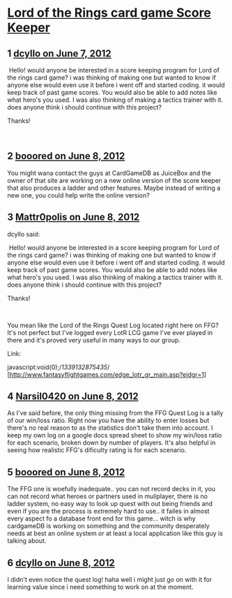 # [Lord of the Rings card game Score Keeper](https://community.fantasyflightgames.com/topic/65670-lord-of-the-rings-card-game-score-keeper/)

## 1 [dcyllo on June 7, 2012](https://community.fantasyflightgames.com/topic/65670-lord-of-the-rings-card-game-score-keeper/?do=findComment&comment=641755)

 Hello! would anyone be interested in a score keeping program for Lord of the rings card game? i was thinking of making one but wanted to know if anyone else would even use it before i went off and started coding. it would keep track of past game scores. You would also be able to add notes like what hero's you used. I was also thinking of making a tactics trainer with it. does anyone think i should continue with this project? 

Thanks!

 

## 2 [booored on June 8, 2012](https://community.fantasyflightgames.com/topic/65670-lord-of-the-rings-card-game-score-keeper/?do=findComment&comment=641775)

You might wana contact the guys at CardGameDB as JuiceBox and the owner of that site are working on a new online version of the score keeper that also produces a ladder and other features. Maybe instead of writing a new one, you could help write the online version?

## 3 [Mattr0polis on June 8, 2012](https://community.fantasyflightgames.com/topic/65670-lord-of-the-rings-card-game-score-keeper/?do=findComment&comment=641790)

dcyllo said:

 Hello! would anyone be interested in a score keeping program for Lord of the rings card game? i was thinking of making one but wanted to know if anyone else would even use it before i went off and started coding. it would keep track of past game scores. You would also be able to add notes like what hero's you used. I was also thinking of making a tactics trainer with it. does anyone think i should continue with this project? 

Thanks!

 



You mean like the Lord of the Rings Quest Log located right here on FFG? It's not perfect but I've logged every LotR LCG game I've ever played in there and it's proved very useful in many ways to our group.

Link:

javascript:void(0);/*1339132875435*/ [http://www.fantasyflightgames.com/edge_lotr_gr_main.asp?eidgr=1]

## 4 [Narsil0420 on June 8, 2012](https://community.fantasyflightgames.com/topic/65670-lord-of-the-rings-card-game-score-keeper/?do=findComment&comment=641805)

As I've said before, the only thing missing from the FFG Quest Log is a tally of our win/loss ratio. Right now you have the ability to enter losses but there's no real reason to as the statistics don't take them into account. I keep my own log on a google docs spread sheet to show my win/loss ratio for each scenario, broken down by number of players. It's also helpful in seeing how realistic FFG's dificulty rating is for each scenario.

## 5 [booored on June 8, 2012](https://community.fantasyflightgames.com/topic/65670-lord-of-the-rings-card-game-score-keeper/?do=findComment&comment=641806)

The FFG one is woefully inadequate.. you can not record decks in it, you can not record what heroes or partners used in muliplayer, there is no ladder system, no easy way to look up quest with out being friends and even if you are the process is extremely hard to use.. it failes in almost every aspect fo a database front end for this game… witch is why cardgameDB is working on something and the community desperately needs at best an online system or at least a local application like this guy is talking about.

## 6 [dcyllo on June 8, 2012](https://community.fantasyflightgames.com/topic/65670-lord-of-the-rings-card-game-score-keeper/?do=findComment&comment=641960)

I didn't even notice the quest log! haha well i might just go on with it for learning value since i need something to work on at the moment.

